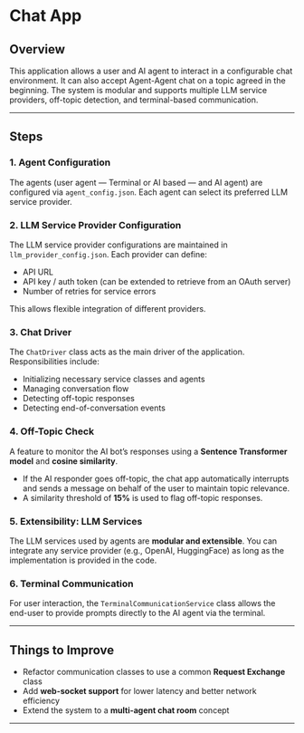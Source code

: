 # Chat App

## Overview

This application allows a user and AI agent to interact in a configurable chat environment. It can also accept Agent-Agent chat on a topic agreed in the beginning. The system is modular and supports multiple LLM service providers, off-topic detection, and terminal-based communication.

---

## Steps

### 1. Agent Configuration

The agents (user agent — Terminal or AI based — and AI agent) are configured via `agent_config.json`. Each agent can select its preferred LLM service provider.

### 2. LLM Service Provider Configuration

The LLM service provider configurations are maintained in `llm_provider_config.json`. Each provider can define:

* API URL
* API key / auth token (can be extended to retrieve from an OAuth server)
* Number of retries for service errors

This allows flexible integration of different providers.

### 3. Chat Driver

The `ChatDriver` class acts as the main driver of the application. Responsibilities include:

* Initializing necessary service classes and agents
* Managing conversation flow
* Detecting off-topic responses
* Detecting end-of-conversation events

### 4. Off-Topic Check

A feature to monitor the AI bot’s responses using a **Sentence Transformer model** and **cosine similarity**.

* If the AI responder goes off-topic, the chat app automatically interrupts and sends a message on behalf of the user to maintain topic relevance.
* A similarity threshold of **15%** is used to flag off-topic responses.

### 5. Extensibility: LLM Services

The LLM services used by agents are **modular and extensible**. You can integrate any service provider (e.g., OpenAI, HuggingFace) as long as the implementation is provided in the code.

### 6. Terminal Communication

For user interaction, the `TerminalCommunicationService` class allows the end-user to provide prompts directly to the AI agent via the terminal.

---

## Things to Improve

* Refactor communication classes to use a common **Request Exchange** class
* Add **web-socket support** for lower latency and better network efficiency
* Extend the system to a **multi-agent chat room** concept

---
